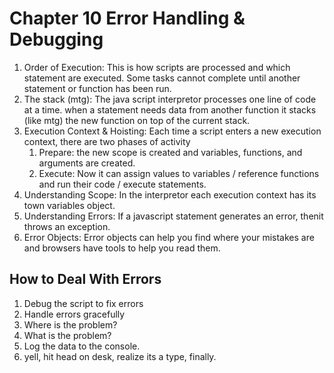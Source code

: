 # Chapter 10 Error Handling & Debugging

1. Order of Execution: This is how scripts are processed and which statement are executed. Some tasks cannot complete until another statement or function has been run.
1. The stack (mtg): The java script interpretor processes one line of code at a time. when a statement needs data from another function it stacks (like mtg) the new function on top of the current stack.
1.  Execution Context & Hoisting: Each time a script enters a new execution context, there are two phases of activity
    1. Prepare: the new scope is created and variables, functions, and arguments are created.
    1. Execute: Now it can assign values to variables / reference functions and run their code / execute statements.
1. Understanding Scope: In the interpretor each execution context has its town variables object.
1. Understanding Errors: If a javascript statement generates an error, thenit throws an exception.
1. Error Objects: Error objects can help you find where your mistakes are and browsers have tools to help you read them.

## How to Deal With Errors

1. Debug the script to fix errors
1. Handle errors gracefully
1. Where is the problem?
1. What is the problem?
1. Log the data to the console.
1. yell, hit head on desk, realize its a type, finally.
